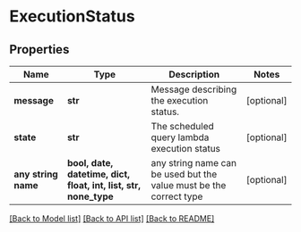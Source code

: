 # ExecutionStatus


## Properties
Name | Type | Description | Notes
------------ | ------------- | ------------- | -------------
**message** | **str** | Message describing the execution status. | [optional] 
**state** | **str** | The scheduled query lambda execution status | [optional] 
**any string name** | **bool, date, datetime, dict, float, int, list, str, none_type** | any string name can be used but the value must be the correct type | [optional]

[[Back to Model list]](../README.md#documentation-for-models) [[Back to API list]](../README.md#documentation-for-api-endpoints) [[Back to README]](../README.md)


